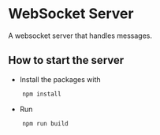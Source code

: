 # WebSocket Server
A websocket server that handles messages.
##  How to start the server
* Install the packages with
````bash
    npm install
````
* Run
````bash
    npm run build
````